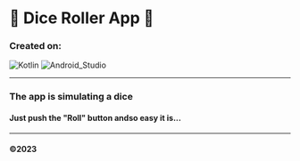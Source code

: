 # 🎲 **Dice Roller App** 🎲
### Created on:
![Kotlin](https://img.shields.io/badge/Kotlin-blueviolet?style=for-the-badge&logo=Kotlin&logoColor=blue) ![Android_Studio](https://img.shields.io/badge/Android_Studio-black?style=for-the-badge&logo=AndroidStudio&logoColor=green) 
___
### The app is simulating a dice

#### Just push the "Roll" button andso easy it is...
 ___
#### ©️2023
